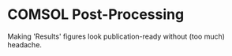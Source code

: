 # COMSOL Post-Processing
Making 'Results' figures look publication-ready without (too much) headache.
